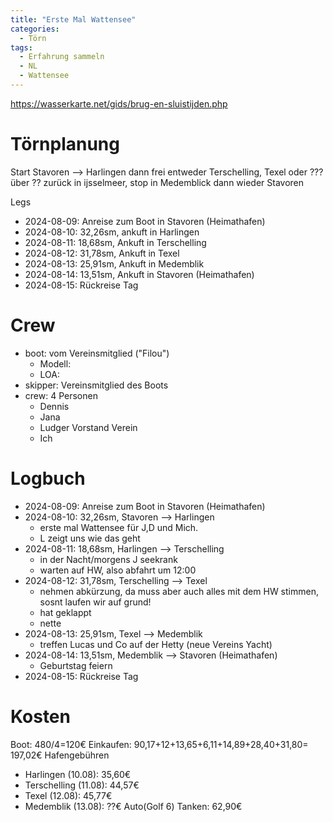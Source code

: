 ```yaml
---
title: "Erste Mal Wattensee"
categories:
  - Törn
tags:
  - Erfahrung sammeln
  - NL
  - Wattensee
---
```

https://wasserkarte.net/gids/brug-en-sluistijden.php


# Törnplanung
Start Stavoren --> Harlingen
dann frei entweder Terschelling, Texel oder ???
über ?? zurück in ijsselmeer, stop in Medemblick
dann wieder Stavoren

Legs
- 2024-08-09: Anreise zum Boot in Stavoren (Heimathafen)
- 2024-08-10: 32,26sm, ankuft in Harlingen
- 2024-08-11: 18,68sm, Ankuft in Terschelling
- 2024-08-12: 31,78sm, Ankuft in Texel
- 2024-08-13: 25,91sm, Ankuft in Medemblik
- 2024-08-14: 13,51sm, Ankuft in Stavoren (Heimathafen)
- 2024-08-15: Rückreise Tag

# Crew
- boot: vom Vereinsmitglied ("Filou")
    - Modell: 
    - LOA: 
- skipper: Vereinsmitglied des Boots
- crew: 4 Personen 
    - Dennis
    - Jana
    - Ludger Vorstand Verein
    - Ich

# Logbuch
- 2024-08-09: Anreise zum Boot in Stavoren (Heimathafen)
- 2024-08-10: 32,26sm, Stavoren --> Harlingen
    - erste mal Wattensee für J,D und Mich.
    - L zeigt uns wie das geht
- 2024-08-11: 18,68sm, Harlingen --> Terschelling
    - in der Nacht/morgens J seekrank 
    - warten auf HW, also abfahrt um 12:00
- 2024-08-12: 31,78sm, Terschelling --> Texel
    - nehmen abkürzung, da muss aber auch alles mit dem HW stimmen, sosnt laufen wir auf grund!
    - hat geklappt
    - nette
- 2024-08-13: 25,91sm, Texel --> Medemblik
    - treffen Lucas und Co auf der Hetty (neue Vereins Yacht)
- 2024-08-14: 13,51sm, Medemblik --> Stavoren (Heimathafen)
    - Geburtstag feiern
- 2024-08-15: Rückreise Tag






# Kosten
Boot: 480/4=120€
Einkaufen: 90,17+12+13,65+6,11+14,89+28,40+31,80= 197,02€
Hafengebühren
- Harlingen (10.08): 35,60€
- Terschelling (11.08): 44,57€
- Texel (12.08): 45,77€
- Medemblik (13.08): ??€
Auto(Golf 6) Tanken: 62,90€ 
